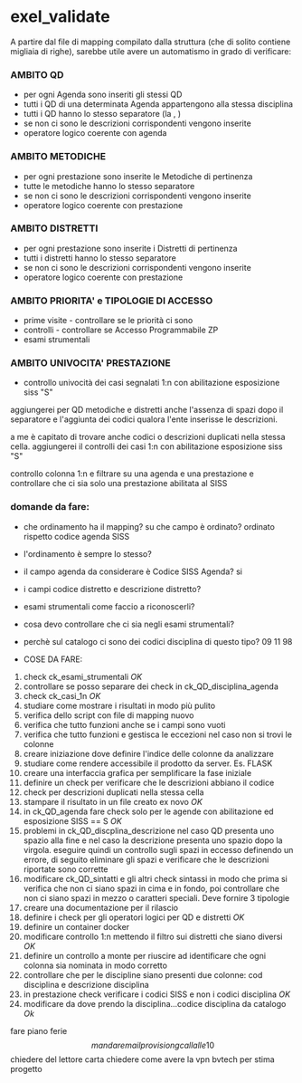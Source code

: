 # exel_validate

A partire dal file di mapping compilato dalla struttura (che di solito contiene migliaia di righe), sarebbe utile avere un automatismo in grado di verificare:

### AMBITO QD
- per ogni Agenda sono inseriti gli stessi QD
- tutti i QD di una determinata Agenda appartengono alla stessa disciplina
- tutti i QD hanno lo stesso separatore (la , )
- se non ci sono le descrizioni corrispondenti vengono inserite
- operatore logico coerente con agenda

### AMBITO METODICHE
- per ogni prestazione sono inserite le Metodiche di pertinenza
- tutte le metodiche hanno lo stesso separatore
- se non ci sono le descrizioni corrispondenti vengono inserite
- operatore logico coerente con prestazione

### AMBITO DISTRETTI
- per ogni prestazione sono inserite i Distretti di pertinenza
- tutti i distretti hanno lo stesso separatore
- se non ci sono le descrizioni corrispondenti vengono inserite
- operatore logico coerente con prestazione

### AMBITO PRIORITA' e TIPOLOGIE DI ACCESSO
- prime visite - controllare se le priorità ci sono
- controlli - controllare se Accesso Programmabile ZP
- esami strumentali

### AMBITO UNIVOCITA' PRESTAZIONE
- controllo univocità dei casi segnalati 1:n con abilitazione esposizione siss "S"


aggiungerei per QD metodiche e distretti anche l'assenza di spazi dopo il separatore e l'aggiunta dei codici qualora l'ente inserisse le descrizioni.

a me è capitato di trovare anche codici o descrizioni duplicati nella stessa cella.
aggiungerei il controlli dei casi 1:n con abilitazione esposizione siss "S"

controllo colonna 1:n e filtrare su una agenda e una prestazione e controllare che ci sia solo una prestazione abilitata al SISS

### domande da fare:

- che ordinamento ha il mapping? su che campo è ordinato? ordinato rispetto codice agenda SISS
- l'ordinamento è sempre lo stesso?
- il campo agenda da considerare è Codice SISS Agenda? si
- i campi codice distretto e descrizione distretto?
- esami strumentali come faccio a riconoscerli? 
- cosa devo controllare che ci sia negli esami strumentali?
- perchè sul catalogo ci sono dei codici disciplina di questo tipo? 
09
11
98 


- COSE DA FARE:
1. check ck_esami_strumentali $OK$
2. controllare se posso separare dei check in ck_QD_disciplina_agenda
3. check ck_casi_1n $OK$
4. studiare come mostrare i risultati in modo più pulito
5. verifica dello script con file di mapping nuovo
6. verifica che tutto funzioni anche se i campi sono vuoti
7. verifica che tutto funzioni e gestisca le eccezioni nel caso non si trovi le colonne
8. creare iniziazione dove definire l'indice delle colonne da analizzare
9. studiare come rendere accessibile il prodotto da server. Es. FLASK
10. creare una interfaccia grafica per semplificare la fase iniziale
11. definire un check per verificare che le descrizioni abbiano il codice
12. check per descrizioni duplicati nella stessa cella
13. stampare il risultato in un file creato ex novo $OK$
14. in ck_QD_agenda fare check solo per le agende con abilitazione ed esposizione SISS == S $OK$
15. problemi in ck_QD_discplina_descrizione nel caso QD presenta uno spazio alla fine e nel caso la descrizione presenta uno spazio dopo la virgola. eseguire quindi un controllo sugli spazi in eccesso definendo un errore, di seguito eliminare gli spazi e verificare che le descrizioni riportate sono corrette
16. modificare ck_QD_sintatti e gli altri check sintassi in modo che prima si verifica che non ci siano spazi in cima e in fondo, poi controllare che non ci siano spazi in mezzo o caratteri speciali. Deve fornire 3 tipologie
17. creare una documentazione per il rilascio
18. definire i check per gli operatori logici per QD e distretti $OK$
19. definire un container docker
20. modificare controllo 1:n mettendo il filtro sui distretti che siano diversi $OK$
21. definire un controllo a monte per riuscire ad identificare che ogni colonna sia nominata in modo corretto
22. controllare che per le discipline siano presenti due colonne: cod disciplina e descrizione disciplina
23. in prestazione check verificare i codici SISS e non i codici disciplina $OK$
24. modificare da dove prendo la disciplina...codice disciplina da catalogo $Ok$

fare piano ferie $$
mandare mail provisiong
call alle 10 $$
chiedere del lettore carta
chiedere come avere la vpn bvtech per 
stima progetto

